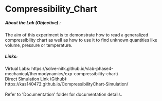 # Compressibility_Chart

<h5> About the Lab (Objective) : </h5>

The aim of this experiment is to demonstrate how to read a generalized compressibility chart as well as how to use it to find unknown quantities like volume, pressure or temperature.

<h5> Links: </h5>
Virtual Labs: https://solve-nitk.github.io/vlab-phase4-mechanical/thermodynamics/exp-compressibility-chart/
<br>
Direct Simulation Link (Github): https://kas140472.github.io/CompressibilityChart-Simulation/
<br><br>
Refer to 'Documentation' folder for documentation details.


